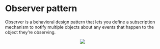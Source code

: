 # Observer pattern

Observer is a behavioral design pattern that lets you define a subscription mechanism to notify multiple objects about any events that happen to the object they’re observing.

<p align="center">
  <img src="https://refactoring.guru/images/patterns/diagrams/observer/structure.png">
</p>
